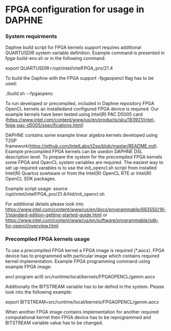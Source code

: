 <!--
Copyright 2021 The DAPHNE Consortium

Licensed under the Apache License, Version 2.0 (the "License");
you may not use this file except in compliance with the License.
You may obtain a copy of the License at

    http://www.apache.org/licenses/LICENSE-2.0

Unless required by applicable law or agreed to in writing, software
distributed under the License is distributed on an "AS IS" BASIS,
WITHOUT WARRANTIES OR CONDITIONS OF ANY KIND, either express or implied.
See the License for the specific language governing permissions and
limitations under the License.
-->

# FPGA configuration for usage in DAPHNE 


### System requirments

Daphne build script for FPGA kernels support requires additional QUARTUSDIR system variable definition.
Example command is presented in fpga-build-env.sh or in the following command:

export QUARTUSDIR=/opt/intel/intelFPGA_pro/21.4

To build the Daphne with the FPGA support -fpgaopencl flag has to be used:

 ./build.sh --fpgaopenc 


To run developed or precompiled, included in Daphne repository FPGA OpenCL kernels an installedand configured  FPGA device is required.
Our example kernels have been tested using Intel(R) PAC D5005 card (https://www.intel.com/content/www/us/en/products/sku/193921/intel-fpga-pac-d5005/specifications.html)

DAPHNE contains some example linear algebra kernels developed using T2SP framework(https://github.com/IntelLabs/t2sp/blob/master/README.md). 
Example precompiled FPGA kernels can be usedon  DAPHNE DSL description level. 
To prepare the system for the precompiled FPGA kernels some FPGA and OpenCL system variables are required. 
The easiest way to set up required varables is to use the init_opencl.sh script from installed Intel(R) Quartus sowtware or from the 
Intel(R) OpenCL RTE or Intel(R) OpenCL SDK packages. 

Example script usage:
source /opt/intel/intelFPGA_pro/21.4/hld/init_opencl.sh

For additional details please look into https://www.intel.com/content/www/us/en/docs/programmable/683550/18-1/standard-edition-getting-started-guide.html
or https://www.intel.com/content/www/us/en/software/programmable/sdk-for-opencl/overview.html. 


### Precompiled FPGA kernels usage 

To use a precompiled FPGA kernel a FPGA image is required (*.aocx). FPGA device has to programmed with particular image which contains required kernel implementation.
Example FPGA programming command using example FPGA image:

 aocl program acl0 src/runtime/local/kernels/FPGAOPENCL/gemm.aocx   


Additionally the BITSTREAM variable has to be defind in the system.
Please look into the following example:

 export BITSTREAM=src/runtime/local/kernels/FPGAOPENCL/gemm.aocx 

When another FPGA image contains implementation for another required computational kernel then FPGA device has to be reprogrammed and BITSTREAM variable value has to be changed.

